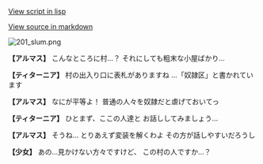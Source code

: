 [View script in lisp](../scripts/100201053.txt)

[View source in markdown](100201053.md)

![201_slum.png](../images/backgrounds/201_slum.png)

**【アルマス】**
こんなところに村…？
それにしても粗末な小屋ばかり…

**【ティターニア】**
村の出入り口に表札がありますね
…「奴隷区」と書かれています

**【アルマス】**
なにが平等よ！
普通の人々を奴隷だと虐げておいてっ

**【ティターニア】**
ひとまず、ここの人達と
お話ししてみましょう…

**【アルマス】**
そうね…
とりあえず変装を解くわよ
その方が話しやすいだろうし

**【少女】**
あの…見かけない方々ですけど、
この村の人ですか…？
